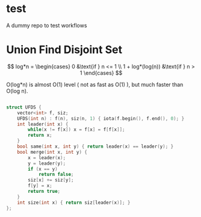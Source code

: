 # test
A dummy repo to test workflows

# Union Find Disjoint Set

$$
log*n = \begin{cases}
	0 &\text{if } n <= 1 \\
	1 + log*(log(n)) &\text{if } n > 1 
\end{cases}
$$

O(log*n) is almost O(1) level ( not as fast as O(1) ), but much faster than O(log n).

```cpp

struct UFDS {
	vector<int> f, siz;
	UFDS(int n) : f(n), siz(n, 1) { iota(f.begin(), f.end(), 0); }
	int leader(int x) {
		while(x != f[x]) x = f[x] = f[f[x]];
		return x;
	}
	bool same(int x, int y) { return leader(x) == leader(y); }
	bool merge(int x, int y) {
		x = leader(x);
		y = leader(y);
		if (x == y)
			return false;
		siz[x] += siz[y];
		f[y] = x;
		return true;
	}
	int size(int x) { return siz[leader(x)]; }
};

```

